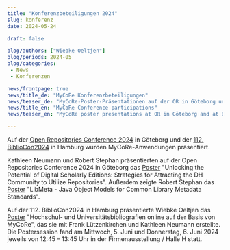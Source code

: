 ```yaml
---
title: "Konferenzbeteiligungen 2024"
slug: konferenz
date: 2024-05-24

draft: false

blog/authors: ["Wiebke Oeltjen"]
blog/periods: 2024-05
blog/categories:
 - News
 - Konferenzen

news/frontpage: true
news/title_de: "MyCoRe Konferenzbeteiligungen"
news/teaser_de: "MyCoRe-Poster-Präsentationen auf der OR in Göteborg und der BiblioCon in Hamburg"
news/title_en: "MyCoRe Conference participations"
news/teaser_en: "MyCoRe poster presentations at OR in Göteborg and at BiblioCon in Hamburg"

---
```


Auf der [Open Repositories Conference 2024](https://or2024.openrepositories.org/) in Göteborg und der [112. BiblioCon2024](https://2024.bibliocon.de/) in Hamburg wurden MyCoRe-Anwendungen präsentiert. 


<!--more-->
Kathleen Neumann und Robert Stephan präsentierten auf der Open Repositories Conference 2024 in Göteborg das [Poster](https://doi.org/10.5281/zenodo.12528079) "Unlocking the Potential of Digital Scholarly Editions: Strategies for Attracting the DH Community to Utilize Repositories". Außerdem zeigte Robert Stephan das [Poster](https://doi.org/10.5281/zenodo.12528105) "LibMeta - Java Object Models for Common Library Metadata Standards". 

Auf der 112. BiblioCon2024 in Hamburg präsentierte Wiebke Oeltjen das [Poster](https://nbn-resolving.org/urn:nbn:de:0290-opus4-192667) "Hochschul- und Universitätsbibliografien online auf der Basis von MyCoRe", das sie mit Frank Lützenkirchen und Kathleen Neumann erstellte. Die Postersession fand am Mittwoch, 5. Juni und Donnerstag, 6. Juni  2024 jeweils von 12:45 – 13:45 Uhr in der Firmenausstellung / Halle H statt.
